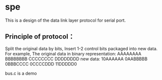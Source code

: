 spe
============
This is a design of the data link layer protocol for serial port.

Principle of protocol：
----------------------

Split the original data by bits, Insert 1-2 control bits packaged into new data.
For example, The original data in binary representation: AAAAAAAA BBBBBBBB CCCCCCCC DDDDDDDD
new data: 10AAAAAA 0AABBBBB 0BBBCCCC 0CCCCDDD 11DDDDD0

bus.c is a demo
